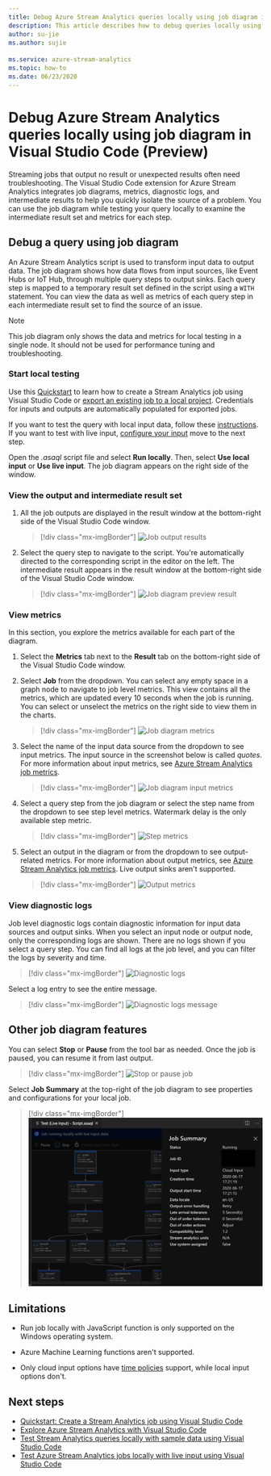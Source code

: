 ```yaml
---
title: Debug Azure Stream Analytics queries locally using job diagram in Visual Studio Code
description: This article describes how to debug queries locally using job diagram in the Azure Stream Analytics extension for Visual Studio Code.
author: su-jie
ms.author: sujie

ms.service: azure-stream-analytics
ms.topic: how-to
ms.date: 06/23/2020
---
```


# Debug Azure Stream Analytics queries locally using job diagram in Visual Studio Code (Preview)

Streaming jobs that output no result or unexpected results often need troubleshooting. The Visual Studio Code extension for Azure Stream Analytics integrates job diagrams, metrics, diagnostic logs, and intermediate results to help you quickly isolate the source of a problem. You can use the job diagram while testing your query locally to examine the intermediate result set and metrics for each step.

## Debug a query using job diagram

An Azure Stream Analytics script is used to transform input data to output data. The job diagram shows how data flows from input sources, like Event Hubs or IoT Hub, through multiple query steps to output sinks. Each query step is mapped to a temporary result set defined in the script using a `WITH` statement. You can view the data as well as metrics of each query step in each intermediate result set to find the source of an issue.

> [!NOTE]
> This job diagram only shows the data and metrics for local testing in a single node. It should not be used for performance tuning and troubleshooting.

### Start local testing

Use this [Quickstart](quick-create-visual-studio-code.md) to learn how to create a Stream Analytics job using Visual Studio Code or [export an existing job to a local project](visual-studio-code-explore-jobs.md). Credentials for inputs and outputs are automatically populated for exported jobs.

If you want to test the query with local input data, follow these [instructions](visual-studio-code-local-run.md). If you want to test with live input, [configure your input](stream-analytics-add-inputs.md) move to the next step. 

Open the *\.asaql* script file and select **Run locally**. Then, select **Use local input** or **Use live input**. The job diagram appears on the right side of the window.

### View the output and intermediate result set  

1. All the job outputs are displayed in the result window at the bottom-right side of the Visual Studio Code window.

   > [!div class="mx-imgBorder"]
   > ![Job output results](./media/debug-locally-using-job-diagram-vs-code/job-output-results.png)

2. Select the query step to navigate to the script. You're automatically directed to the corresponding script in the editor on the left. The intermediate result appears in the result window at the bottom-right side of the Visual Studio Code window.

   > [!div class="mx-imgBorder"]
   > ![Job diagram preview result](./media/debug-locally-using-job-diagram-vs-code/preview-result.png)

### View metrics

In this section, you explore the metrics available for each part of the diagram.

1. Select the **Metrics** tab next to the **Result** tab on the bottom-right side of the Visual Studio Code window.

2. Select **Job** from the dropdown. You can select any empty space in a graph node to navigate to job level metrics. This view contains all the metrics, which are updated every 10 seconds when the job is running. You can select or unselect the metrics on the right side to view them in the charts.

   > [!div class="mx-imgBorder"]
   > ![Job diagram metrics](./media/debug-locally-using-job-diagram-vs-code/job-metrics.png)

3. Select the name of the input data source from the dropdown to see input metrics. The input source in the screenshot below is called *quotes*. For more information about input metrics, see [Azure Stream Analytics job metrics](monitor-azure-stream-analytics-reference.md#metrics).

   > [!div class="mx-imgBorder"]
   > ![Job diagram input metrics](./media/debug-locally-using-job-diagram-vs-code/input-metrics.png)

4. Select a query step from the job diagram or select the step name from the dropdown to see step level metrics. Watermark delay is the only available step metric.

   > [!div class="mx-imgBorder"]
   > ![Step metrics](./media/debug-locally-using-job-diagram-vs-code/step-metrics.png)

5. Select an output in the diagram or from the dropdown to see output-related metrics. For more information about output metrics, see [Azure Stream Analytics job metrics](monitor-azure-stream-analytics-reference.md#metrics). Live output sinks aren't supported.

   > [!div class="mx-imgBorder"]
   > ![Output metrics](./media/debug-locally-using-job-diagram-vs-code/output-metrics.png)

### View diagnostic logs

Job level diagnostic logs contain diagnostic information for input data sources and output sinks. When you select an input node or output node, only the corresponding logs are shown. There are no logs shown if you select a query step. You can find all logs at the job level, and you can filter the logs by severity and time.

   > [!div class="mx-imgBorder"]
   > ![Diagnostic logs](./media/debug-locally-using-job-diagram-vs-code/diagnostic-logs.png)

   Select a log entry to see the entire message.

   > [!div class="mx-imgBorder"]
   > ![Diagnostic logs message](./media/debug-locally-using-job-diagram-vs-code/diagnostic-logs-message.png)


## Other job diagram features

You can select **Stop** or **Pause** from the tool bar as needed. Once the job is paused, you can resume it from last output.

> [!div class="mx-imgBorder"]
> ![Stop or pause job](./media/debug-locally-using-job-diagram-vs-code/stop-pause-job.png)

Select **Job Summary** at the top-right of the job diagram to see properties and configurations for your local job.

> [!div class="mx-imgBorder"]
> ![Local job summary](./media/debug-locally-using-job-diagram-vs-code/job-summary.png)

## Limitations

* Run job locally with JavaScript function is only supported on the Windows operating system.

* Azure Machine Learning functions aren't supported. 

* Only cloud input options have [time policies](./stream-analytics-time-handling.md) support, while local input options don't.

## Next steps

* [Quickstart: Create a Stream Analytics job using Visual Studio Code](quick-create-visual-studio-code.md)
* [Explore Azure Stream Analytics with Visual Studio Code](visual-studio-code-explore-jobs.md)
* [Test Stream Analytics queries locally with sample data using Visual Studio Code](visual-studio-code-local-run.md)
* [Test Azure Stream Analytics jobs locally with live input using Visual Studio Code](visual-studio-code-local-run-live-input.md)